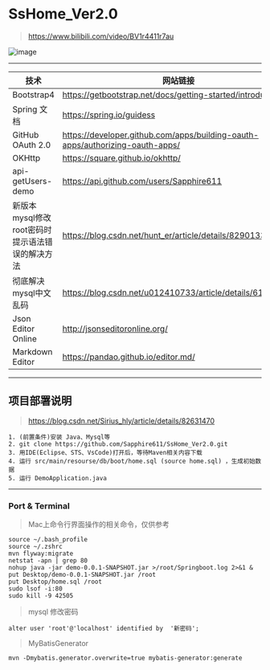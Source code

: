 # SsHome_Ver2.0

> https://www.bilibili.com/video/BV1r4411r7au

![image](http://sshome.cn-sh2.ufileos.com/01a9a648-70d5-4425-a7dd-db0444e9773c.png?UCloudPublicKey=TOKEN_fedda2ac-20e5-497b-94f7-15a051b41f62&Signature=nbhZ1E2C8%2BFMs4oZXUzM2ScUsKI%3D&Expires=1650702983)

---

技术 | 网站链接
---|---
Bootstrap4 | https://getbootstrap.net/docs/getting-started/introduction/
Spring 文档 | https://spring.io/guidess
GitHub OAuth 2.0 | https://developer.github.com/apps/building-oauth-apps/authorizing-oauth-apps/
OKHttp | https://square.github.io/okhttp/
api-getUsers-demo | https://api.github.com/users/Sapphire611
新版本mysql修改root密码时提示语法错误的解决方法 | https://blog.csdn.net/hunt_er/article/details/82901331
彻底解决mysql中文乱码 | https://blog.csdn.net/u012410733/article/details/61619656
Json Editor Online | http://jsonseditoronline.org/
Markdown Editor | https://pandao.github.io/editor.md/

---

## 项目部署说明

> https://blog.csdn.net/Sirius_hly/article/details/82631470

``` console
1. (前置条件)安装 Java、Mysql等
2. git clone https://github.com/Sapphire611/SsHome_Ver2.0.git 
3. 用IDE(Eclipse、STS、VsCode)打开后，等待Maven相关内容下载
4. 运行 src/main/resourse/db/boot/home.sql (source home.sql) ，生成初始数据
5. 运行 DemoApplication.java
```

---

### Port & Terminal

> Mac上命令行界面操作的相关命令，仅供参考

``` linux
source ~/.bash_profile
source ~/.zshrc
mvn flyway:migrate
netstat -apn | grep 80
nohup java -jar demo-0.0.1-SNAPSHOT.jar >/root/Springboot.log 2>&1 &
put Desktop/demo-0.0.1-SNAPSHOT.jar /root
put Desktop/home.sql /root
sudo lsof -i:80
sudo kill -9 42505
```

> mysql 修改密码

```console
alter user 'root'@'localhost' identified by  '新密码';
```

> MyBatisGenerator

``` console
mvn -Dmybatis.generator.overwrite=true mybatis-generator:generate
```

